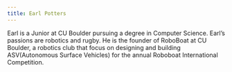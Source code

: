 ```yaml
---
title: Earl Potters
---
```

Earl is a Junior at CU Boulder pursuing a degree in Computer Science. Earl’s passions are robotics and rugby. He is the founder of RoboBoat at CU Boulder, a robotics club that focus on designing and building ASV(Autonomous Surface Vehicles) for the annual Roboboat International Competition.
